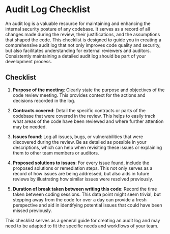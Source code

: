# Audit Log Checklist

An audit log is a valuable resource for maintaining and enhancing the internal security posture of any codebase. It serves as a record of all changes made during the review, their justifications, and the assumptions that shaped the code. This checklist is designed to guide you in creating a comprehensive audit log that not only improves code quality and security, but also facilitates understanding for external reviewers and auditors. Consistently maintaining a detailed audit log should be part of your development process.

## Checklist

1. **Purpose of the meeting**: Clearly state the purpose and objectives of the code review meeting. This provides context for the actions and decisions recorded in the log.

2. **Contracts covered**: Detail the specific contracts or parts of the codebase that were covered in the review. This helps to easily track what areas of the code have been reviewed and where further attention may be needed.

3. **Issues found**: Log all issues, bugs, or vulnerabilities that were discovered during the review. Be as detailed as possible in your descriptions, which can help when revisiting these issues or explaining them to other team members or auditors.

4. **Proposed solutions to issues**: For every issue found, include the proposed solutions or remediation steps. This not only serves as a record of how issues are being addressed, but also aids in future reviews by illustrating how similar issues were resolved previously.

5. **Duration of break taken between writing this code**: Record the time taken between coding sessions. This data point might seem trivial, but stepping away from the code for over a day can provide a fresh perspective and aid in identifying potential issues that could have been missed previously.

This checklist serves as a general guide for creating an audit log and may need to be adapted to fit the specific needs and workflows of your team.
